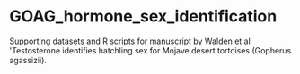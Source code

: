 # GOAG_hormone_sex_identification
Supporting datasets and R scripts for manuscript by Walden et al 'Testosterone identifies hatchling sex for Mojave desert tortoises (Gopherus agassizii).

